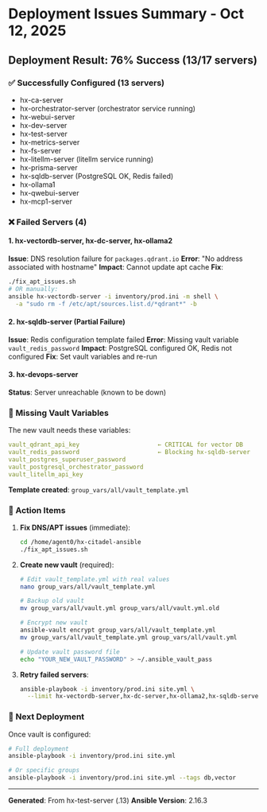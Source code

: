 # Deployment Issues Summary - Oct 12, 2025

## Deployment Result: 76% Success (13/17 servers)

### ✅ Successfully Configured (13 servers)
- hx-ca-server
- hx-orchestrator-server (orchestrator service running)
- hx-webui-server
- hx-dev-server
- hx-test-server
- hx-metrics-server
- hx-fs-server
- hx-litellm-server (litellm service running)
- hx-prisma-server
- hx-sqldb-server (PostgreSQL OK, Redis failed)
- hx-ollama1
- hx-qwebui-server
- hx-mcp1-server

### ❌ Failed Servers (4)

#### 1. hx-vectordb-server, hx-dc-server, hx-ollama2
**Issue**: DNS resolution failure for `packages.qdrant.io`
**Error**: "No address associated with hostname"
**Impact**: Cannot update apt cache
**Fix**: 
```bash
./fix_apt_issues.sh
# OR manually:
ansible hx-vectordb-server -i inventory/prod.ini -m shell \
  -a "sudo rm -f /etc/apt/sources.list.d/*qdrant*" -b
```

#### 2. hx-sqldb-server (Partial Failure)
**Issue**: Redis configuration template failed
**Error**: Missing vault variable `vault_redis_password`
**Impact**: PostgreSQL configured OK, Redis not configured
**Fix**: Set vault variables and re-run

#### 3. hx-devops-server
**Status**: Server unreachable (known to be down)

### 🔐 Missing Vault Variables

The new vault needs these variables:
```yaml
vault_qdrant_api_key                      ← CRITICAL for vector DB
vault_redis_password                      ← Blocking hx-sqldb-server
vault_postgres_superuser_password
vault_postgresql_orchestrator_password
vault_litellm_api_key
```

**Template created**: `group_vars/all/vault_template.yml`

### 📝 Action Items

1. **Fix DNS/APT issues** (immediate):
   ```bash
   cd /home/agent0/hx-citadel-ansible
   ./fix_apt_issues.sh
   ```

2. **Create new vault** (required):
   ```bash
   # Edit vault_template.yml with real values
   nano group_vars/all/vault_template.yml
   
   # Backup old vault
   mv group_vars/all/vault.yml group_vars/all/vault.yml.old
   
   # Encrypt new vault
   ansible-vault encrypt group_vars/all/vault_template.yml
   mv group_vars/all/vault_template.yml group_vars/all/vault.yml
   
   # Update vault password file
   echo "YOUR_NEW_VAULT_PASSWORD" > ~/.ansible_vault_pass
   ```

3. **Retry failed servers**:
   ```bash
   ansible-playbook -i inventory/prod.ini site.yml \
     --limit hx-vectordb-server,hx-dc-server,hx-ollama2,hx-sqldb-server
   ```

### 🎯 Next Deployment

Once vault is configured:
```bash
# Full deployment
ansible-playbook -i inventory/prod.ini site.yml

# Or specific groups
ansible-playbook -i inventory/prod.ini site.yml --tags db,vector
```

---
**Generated**: From hx-test-server (.13)
**Ansible Version**: 2.16.3
